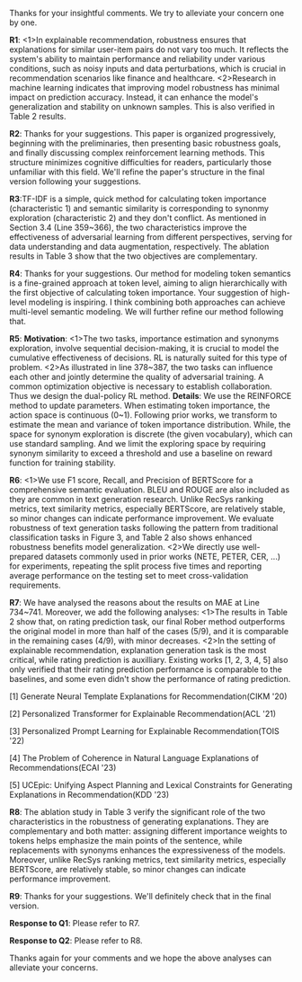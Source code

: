 Thanks for your insightful comments. We try to alleviate your concern one by one.

**R1**: <1>In explainable recommendation, robustness ensures that explanations for similar user-item pairs do not vary too much. It reflects the system's ability to maintain performance and reliability under various conditions, such as noisy inputs and data perturbations, which is crucial in recommendation scenarios like finance and healthcare. <2>Research in machine learning indicates that improving model robustness has minimal impact on prediction accuracy. Instead, it can enhance the model's generalization and stability on unknown samples. This is also verified in Table 2 results.

**R2**: Thanks for your suggestions. This paper is organized progressively, beginning with the preliminaries, then presenting basic robustness goals, and finally discussing complex reinforcement learning methods. This structure minimizes cognitive difficulties for readers, particularly those unfamiliar with this field. We'll refine the paper's structure in the final version following your suggestions.

**R3**:TF-IDF is a simple, quick method for calculating token importance (characteristic 1) and semantic similarity is corresponding to synonmy exploration (characteristic 2) and they don't conflict. As mentioned in Section 3.4 (Line 359~366), the two characteristics improve the effectiveness of adversarial learning from different perspectives,  serving for data understanding and data augmentation, respectively. The ablation results in Table 3 show that the two objectives are complementary.

**R4**: Thanks for your suggestions. Our method for modeling token semantics is a fine-grained approach at token level, aiming to align hierarchically with the first objective of calculating token importance. Your suggestion of high-level modeling is inspiring. I think combining both approaches can achieve multi-level semantic modeling. We will further refine our method following that.

**R5**: **Motivation**: <1>The two tasks, importance estimation and synonyms exploration, involve sequential decision-making, it is crucial to model the cumulative effectiveness of decisions. RL is naturally suited for this type of problem. <2>As illustrated in line 378\~387, the two tasks can influence each other and jointly determine the quality of adversarial training. A common optimization objective is necessary to establish collaboration. Thus we design the dual-policy RL method. **Details**: We use the REINFORCE method to update parameters. When estimating token importance, the action space is continuous (0\~1). Following prior works, we transform to estimate the mean and variance of token importance distribution. While, the space for synonym exploration is discrete (the given vocabulary), which can use standard sampling. And we limit the exploring space by requiring synonym similarity to exceed a threshold and use a baseline on reward function for training stability.

**R6**: <1>We use F1 score, Recall, and Precision of BERTScore for a comprehensive semantic evaluation. BLEU and ROUGE are also included as they are common in text generation research. Unlike RecSys ranking metrics, text similarity metrics, especially BERTScore, are relatively stable, so minor changes can indicate performance improvement. We evaluate robustness of text generation tasks following the pattern from traditional classification tasks in Figure 3, and Table 2 also shows enhanced robustness benefits model generalization. <2>We directly use well-prepared datasets commonly used in prior works (NETE, PETER, CER, ...) for experiments, repeating the split process five times and reporting average performance on the testing set to meet cross-validation requirements.

**R7**: We have analysed the reasons about the results on MAE at Line 734~741. Moreover, we add the following analyses: <1>The results in Table 2 show that, on rating prediction task, our final Rober method outperforms the original model in more than half of the cases (5/9), and it is comparable in the remaining cases (4/9), with minor decreases. <2>In the setting of explainable recommendation, explanation generation task is the most critical, while rating prediction is auxilliary. Existing works [1, 2, 3, 4, 5] also only verified that their rating prediction performance is comparable to the baselines, and some even didn't show the performance of rating prediction.

[1] Generate Neural Template Explanations for Recommendation(CIKM '20)

[2] Personalized Transformer for Explainable Recommendation(ACL '21)

[3] Personalized Prompt Learning for Explainable Recommendation(TOIS '22)

[4] The Problem of Coherence in Natural Language Explanations of Recommendations(ECAI '23)

[5] UCEpic: Unifying Aspect Planning and Lexical Constraints for Generating Explanations in Recommendation(KDD '23)

**R8**: The ablation study in Table 3 verify the significant role of the two characteristics in the robustness of generating explanations. They are complementary and both matter: assigning different importance weights to tokens helps emphasize the main points of the sentence, while replacements with synonyms enhances the expressiveness of the models. Moreover, unlike RecSys ranking metrics, text similarity metrics, especially BERTScore, are relatively stable, so minor changes can indicate performance improvement.

**R9**: Thanks for your suggestions. We'll definitely check that in the final version.

**Response to Q1**: Please refer to R7.

**Response to Q2**: Please refer to R8.

Thanks again for your comments and we hope the above analyses can alleviate your concerns.
